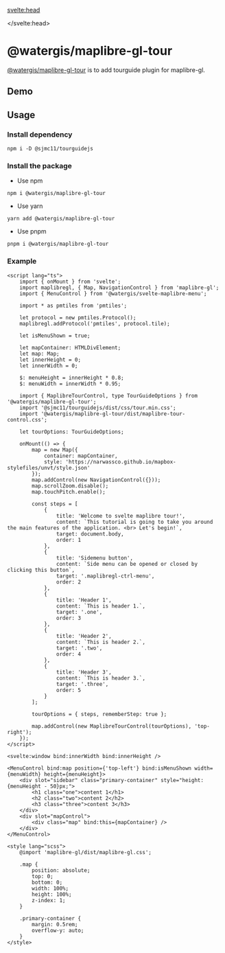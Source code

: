 <svelte:head>

<title>svelte-maplibre-tour | svelte-maplibre-components</title>
<meta name="twitter:title" content="svelte-maplibre-tour | svelte-maplibre-components" />
<meta property="og:title" content="svelte-maplibre-tour | svelte-maplibre-components" />

</svelte:head>

<script lang="ts">
  import Example from "./Example.svelte";
</script>

# @watergis/maplibre-gl-tour

[@watergis/maplibre-gl-tour](https://github.com/watergis/svelte-maplibre-components/tree/main/packages/tour) is to add tourguide plugin for maplibre-gl.

## Demo

<Example />

## Usage

### Install dependency

```
npm i -D @sjmc11/tourguidejs
```

### Install the package

- Use npm

```
npm i @watergis/maplibre-gl-tour
```

- Use yarn

```
yarn add @watergis/maplibre-gl-tour
```

- Use pnpm

```
pnpm i @watergis/maplibre-gl-tour
```

### Example

```svelte
<script lang="ts">
	import { onMount } from 'svelte';
	import maplibregl, { Map, NavigationControl } from 'maplibre-gl';
	import { MenuControl } from '@watergis/svelte-maplibre-menu';

	import * as pmtiles from 'pmtiles';

	let protocol = new pmtiles.Protocol();
	maplibregl.addProtocol('pmtiles', protocol.tile);

	let isMenuShown = true;

	let mapContainer: HTMLDivElement;
	let map: Map;
	let innerHeight = 0;
	let innerWidth = 0;

	$: menuHeight = innerHeight * 0.8;
	$: menuWidth = innerWidth * 0.95;

	import { MaplibreTourControl, type TourGuideOptions } from '@watergis/maplibre-gl-tour';
	import '@sjmc11/tourguidejs/dist/css/tour.min.css';
	import '@watergis/maplibre-gl-tour/dist/maplibre-tour-control.css';

	let tourOptions: TourGuideOptions;

	onMount(() => {
		map = new Map({
			container: mapContainer,
			style: 'https://narwassco.github.io/mapbox-stylefiles/unvt/style.json'
		});
		map.addControl(new NavigationControl({}));
		map.scrollZoom.disable();
		map.touchPitch.enable();

		const steps = [
			{
				title: 'Welcome to svelte maplibre tour!',
				content: `This tutorial is going to take you around the main features of the application. <br> Let's begin!`,
				target: document.body,
				order: 1
			},
			{
				title: 'Sidemenu button',
				content: `Side menu can be opened or closed by clicking this button`,
				target: '.maplibregl-ctrl-menu',
				order: 2
			},
			{
				title: 'Header 1',
				content: `This is header 1.`,
				target: '.one',
				order: 3
			},
			{
				title: 'Header 2',
				content: `This is header 2.`,
				target: '.two',
				order: 4
			},
			{
				title: 'Header 3',
				content: `This is header 3.`,
				target: '.three',
				order: 5
			}
		];

		tourOptions = { steps, rememberStep: true };

		map.addControl(new MaplibreTourControl(tourOptions), 'top-right');
	});
</script>

<svelte:window bind:innerWidth bind:innerHeight />

<MenuControl bind:map position={'top-left'} bind:isMenuShown width={menuWidth} height={menuHeight}>
	<div slot="sidebar" class="primary-container" style="height:{menuHeight - 50}px;">
		<h1 class="one">content 1</h1>
		<h2 class="two">content 2</h2>
		<h3 class="three">content 3</h3>
	</div>
	<div slot="mapControl">
		<div class="map" bind:this={mapContainer} />
	</div>
</MenuControl>

<style lang="scss">
	@import 'maplibre-gl/dist/maplibre-gl.css';

	.map {
		position: absolute;
		top: 0;
		bottom: 0;
		width: 100%;
		height: 100%;
		z-index: 1;
	}

	.primary-container {
		margin: 0.5rem;
		overflow-y: auto;
	}
</style>
```
